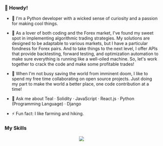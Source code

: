 ### 👋 Howdy! 

- 🌱 I'm a Python developer with a wicked sense of curiosity and a passion for making cool things.

- 🔭 As a lover of both coding and the Forex market, I've found my sweet spot in implementing algorithmic trading strategies. My solutions are designed to be adaptable to various markets, but I have a particular fondness for Forex pairs. And to take things to the next level, I offer APIs that provide backtesting, forward testing, and optimization automation to make sure everything is running like a well-oiled machine. So, let's work together to crack the code and make some profitable trades!

- 👯 When I'm not busy saving the world from imminent doom, I like to spend my free time collaborating on open source projects. Just doing my part to make the world a better place, one code contribution at a time!
- 💬 Ask me about Teal · Solidity · JavaScript · React.js · Python (Programming Language) · Django
- ⚡ Fun fact: I like farming and hiking. 
### My Skills
<p align="center">
  <a href="https://skillicons.dev">
    <img src="https://skillicons.dev/icons?i=git,docker,c#,js,html,css,python,django,react" />
  </a>
</p>





<!--
**sattarkarashi/sattarkarashi** is a ✨ _special_ ✨ repository because its `README.md` (this file) appears on your GitHub profile.


        
          

